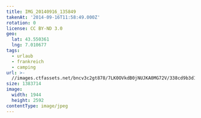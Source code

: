 ```yaml
---
title: IMG_20140916_135849
takenAt: '2014-09-16T11:58:49.000Z'
rotation: 0
license: CC BY-ND 3.0
geo:
  lat: 43.550361
  lng: 7.010677
tags:
  - urlaub
  - frankreich
  - camping
url: >-
  //images.ctfassets.net/bncv3c2gt878/7LK0OVkdB0jNUJKA0MG72V/338cd9b3d1f681225644b66b4873f870/img_20140916_135849_28031193800_o
size: 1383714
image:
  width: 1944
  height: 2592
contentType: image/jpeg
---
```


